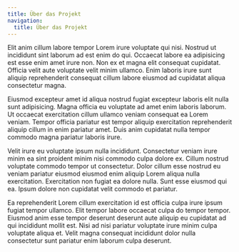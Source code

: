 ```yaml
---
title: Über das Projekt
navigation:
  title: Über das Projekt
---
```


Elit anim cillum labore tempor Lorem irure voluptate qui nisi. Nostrud ut incididunt sint laborum ad
est enim do qui. Occaecat labore ea adipisicing est esse enim amet irure non. Non ex et magna elit
consequat cupidatat. Officia velit aute voluptate velit minim ullamco. Enim laboris irure sunt
aliquip reprehenderit consequat cillum labore eiusmod ad cupidatat aliqua consectetur magna.

Eiusmod excepteur amet id aliqua nostrud fugiat excepteur laboris elit nulla sunt adipisicing. Magna
officia eu voluptate ad amet enim laboris laborum. Ut occaecat exercitation cillum ullamco veniam
consequat ea Lorem veniam. Tempor officia pariatur est tempor aliquip exercitation reprehenderit
aliquip cillum in enim pariatur amet. Duis anim cupidatat nulla tempor commodo magna pariatur
laboris irure.

Velit irure eu voluptate ipsum nulla incididunt. Consectetur veniam irure minim ea sint proident
minim nisi commodo culpa dolore ex. Cillum nostrud voluptate commodo tempor ut consectetur. Dolor
cillum esse nostrud eu veniam pariatur eiusmod eiusmod enim aliquip Lorem aliqua nulla exercitation.
Exercitation non fugiat ea dolore nulla. Sunt esse eiusmod qui ea. Ipsum dolore non cupidatat velit
commodo et pariatur.

Ea reprehenderit Lorem cillum exercitation id est officia culpa irure ipsum fugiat tempor ullamco.
Elit tempor labore occaecat culpa do tempor tempor. Eiusmod anim esse tempor deserunt deserunt aute
aliquip eu cupidatat ad qui incididunt mollit est. Nisi ad nisi pariatur voluptate irure minim culpa
voluptate aliqua et. Velit magna consequat incididunt dolor nulla consectetur sunt pariatur enim
laborum culpa deserunt.
